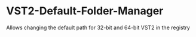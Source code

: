 # VST2-Default-Folder-Manager
 Allows changing the default path for 32-bit and 64-bit VST2 in the registry
